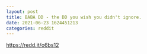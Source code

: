 ```yaml
--- 
layout: post 
title: BABA DD - the DD you wish you didn't ignore. 
date: 2021-06-23 1624451213 
categories: reddit 
--- 
```

https://redd.it/o6bs12